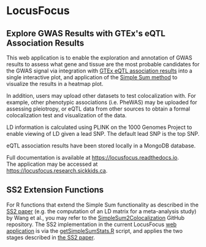# LocusFocus
## Explore GWAS Results with GTEx's eQTL Association Results 

This web application is to enable the exploration and annotation of GWAS results to assess what gene and tissue are the most probable candidates for the GWAS signal via integration with [GTEx eQTL association results](https://gtexportal.org/home/) into a single interactive plot, and application of the [Simple Sum method](https://journals.plos.org/plosgenetics/article?id=10.1371/journal.pgen.1008007) to visualize the results in a heatmap plot.

In addition, users may upload other datasets to test colocalization with. For example, other phenotypic associations (i.e. PheWAS) may be uploaded for assessing pleiotropy, or eQTL data from other sources to obtain a formal colocalization test and visualization of the data.

LD information is calculated using PLINK on the 1000 Genomes Project to enable viewing of LD given a lead SNP. The default lead SNP is the top SNP.

eQTL association results have been stored locally in a MongoDB database. 

Full documentation is available at https://locusfocus.readthedocs.io.  
The application may be accessed at https://locusfocus.research.sickkids.ca.  


## SS2 Extension Functions

For R functions that extend the Simple Sum functionality as described in the [SS2 paper]("https://") (e.g. the computation of an LD matrix for a meta-analysis study) by Wang et al., you may refer to the [SimpleSum2Colocalization](https://github.com/FanWang0216/SimpleSum2Colocalization) GitHub repository. The SS2 implementation in the current LocusFocus [web application](https://locusfocus.research.sickkids.ca) is via the [getSimpleSumStats.R](https://github.com/naim-panjwani/LocusFocus/blob/master/getSimpleSumStats.R) script, and applies the two stages described in [the SS2 paper]("https://").

